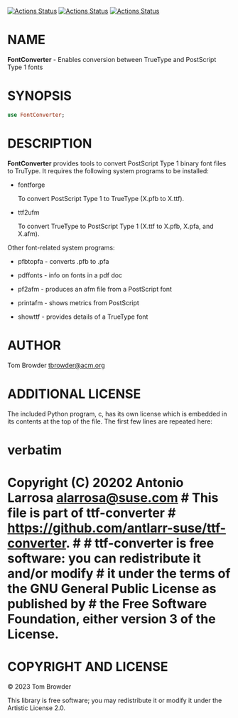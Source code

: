 [![Actions Status](https://github.com/tbrowder/FontConverter/actions/workflows/linux.yml/badge.svg)](https://github.com/tbrowder/FontConverter/actions) [![Actions Status](https://github.com/tbrowder/FontConverter/actions/workflows/macos.yml/badge.svg)](https://github.com/tbrowder/FontConverter/actions) [![Actions Status](https://github.com/tbrowder/FontConverter/actions/workflows/windows.yml/badge.svg)](https://github.com/tbrowder/FontConverter/actions)

NAME
====

**FontConverter** - Enables conversion between TrueType and PostScript Type 1 fonts

SYNOPSIS
========

```raku
use FontConverter;
```

DESCRIPTION
===========

**FontConverter** provides tools to convert PostScript Type 1 binary font files to TruType. It requires the following system programs to be installed:

  * fontforge

    To convert PostScript Type 1 to TrueType (X.pfb to X.ttf).

  * ttf2ufm

    To convert TrueType to PostScript Type 1 (X.ttf to X.pfb, X.pfa, and X.afm).

Other font-related system programs:

  * pfbtopfa - converts .pfb to .pfa 

  * pdffonts - info on fonts in a pdf doc

  * pf2afm - produces an afm file from a PostScript font

  * printafm - shows metrics from PostScript

  * showttf - provides details of a TrueType font

AUTHOR
======

Tom Browder <tbrowder@acm.org>

ADDITIONAL LICENSE
==================

The included Python program, c<ttf-converter>, has its own license which is embedded in its contents at the top of the file. The first few lines are repeated here:

verbatim
========

# Copyright (C) 20202 Antonio Larrosa <alarrosa@suse.com> # This file is part of ttf-converter # <https://github.com/antlarr-suse/ttf-converter>. # # ttf-converter is free software: you can redistribute it and/or modify # it under the terms of the GNU General Public License as published by # the Free Software Foundation, either version 3 of the License.

COPYRIGHT AND LICENSE
=====================

© 2023 Tom Browder

This library is free software; you may redistribute it or modify it under the Artistic License 2.0.

